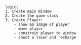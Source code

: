     logic:
    1. Create main Window
    2. Create the game class
    3. Create Player:
        - show an image of player
        - move player
        - constrsin player to window
        - shoot a laser and recharge